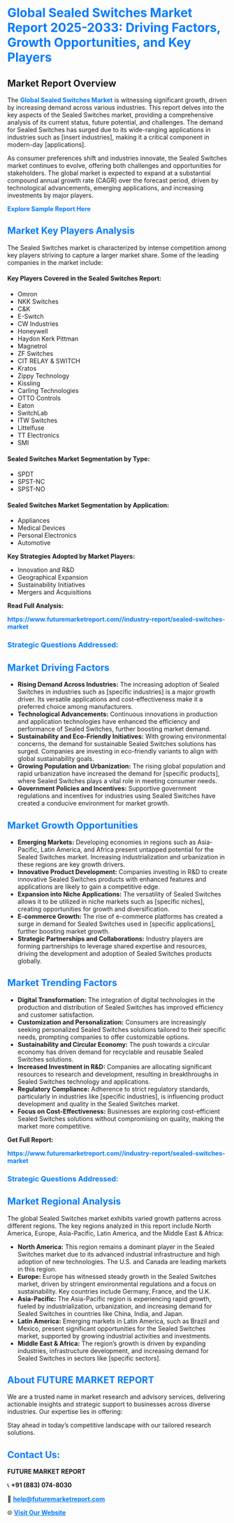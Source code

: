 <h1 style="color: #007BFF;">Global Sealed Switches Market Report 2025-2033: Driving Factors, Growth Opportunities, and Key Players</h1>

<section id="overview">
<h2>Market Report Overview</h2>
<p>The <a href="https://www.futuremarketreport.com//industry-report/sealed-switches-market" style="color: #007BFF; text-decoration: none;"><strong>Global Sealed Switches Market</strong></a> is witnessing significant growth, driven by increasing demand across various industries. This report delves into the key aspects of the Sealed Switches market, providing a comprehensive analysis of its current status, future potential, and challenges. The demand for Sealed Switches has surged due to its wide-ranging applications in industries such as [insert industries], making it a critical component in modern-day [applications].</p>
<p>As consumer preferences shift and industries innovate, the Sealed Switches market continues to evolve, offering both challenges and opportunities for stakeholders. The global market is expected to expand at a substantial compound annual growth rate (CAGR) over the forecast period, driven by technological advancements, emerging applications, and increasing investments by major players.</p>
</section>

<section id="overview">
<p><a href="https://www.futuremarketreport.com//request-sample/reportId=75082" style="color: #007BFF; text-decoration: none;"><strong>Explore Sample Report Here</strong></a></p>
</section>

<section id="key-players">
<h2 style="color: #007BFF;">Market Key Players Analysis</h2>
<p>The Sealed Switches market is characterized by intense competition among key players striving to capture a larger market share. Some of the leading companies in the market include:</p>
<h4>Key Players Covered in the Sealed Switches Report:</h4>
<ul><li>Omron</li><li>NKK Switches</li><li>C&amp;K</li><li>E-Switch</li><li>CW Industries</li><li>Honeywell</li><li>Haydon Kerk Pittman</li><li>Magnetrol</li><li>ZF Switches</li><li>CIT RELAY &amp; SWITCH</li><li>Kratos</li><li>Zippy Technology</li><li>Kissling</li><li>Carling Technologies</li><li>OTTO Controls</li><li>Eaton</li><li>SwitchLab</li><li>ITW Switches</li><li>Littelfuse</li><li>TT Electronics</li><li>SMI</li></ul>
<h4>Sealed Switches Market Segmentation by Type:</h4>
<ul><li>SPDT</li><li>SPST-NC</li><li>SPST-NO</li></ul>

<h4>Sealed Switches Market Segmentation by Application:</h4>
<ul><li>Appliances</li><li>Medical Devices</li><li>Personal Electronics</li><li>Automotive</li></ul>
<p><strong>Key Strategies Adopted by Market Players:</strong></p>
<ul>
<li>Innovation and R&D</li>
<li>Geographical Expansion</li>
<li>Sustainability Initiatives</li>
<li>Mergers and Acquisitions</li>
</ul>
</section>

<section>
<p><strong>Read Full Analysis: </strong></p><a href="https://www.futuremarketreport.com//industry-report/sealed-switches-market" style="color: #007BFF; text-decoration: none;"><strong>https://www.futuremarketreport.com//industry-report/sealed-switches-market</strong></a>
<h3 style="color: #007BFF;">Strategic Questions Addressed:</h3>
</section>

<section id="driving-factors">
<h2 style="color: #007BFF;">Market Driving Factors</h2>
<ul>
<li><strong>Rising Demand Across Industries:</strong> The increasing adoption of Sealed Switches in industries such as [specific industries] is a major growth driver. Its versatile applications and cost-effectiveness make it a preferred choice among manufacturers.</li>
<li><strong>Technological Advancements:</strong> Continuous innovations in production and application technologies have enhanced the efficiency and performance of Sealed Switches, further boosting market demand.</li>
<li><strong>Sustainability and Eco-Friendly Initiatives:</strong> With growing environmental concerns, the demand for sustainable Sealed Switches solutions has surged. Companies are investing in eco-friendly variants to align with global sustainability goals.</li>
<li><strong>Growing Population and Urbanization:</strong> The rising global population and rapid urbanization have increased the demand for [specific products], where Sealed Switches plays a vital role in meeting consumer needs.</li>
<li><strong>Government Policies and Incentives:</strong> Supportive government regulations and incentives for industries using Sealed Switches have created a conducive environment for market growth.</li>
</ul>
</section>

<section id="growth-opportunities">
<h2 style="color: #007BFF;">Market Growth Opportunities</h2>
<ul>
<li><strong>Emerging Markets:</strong> Developing economies in regions such as Asia-Pacific, Latin America, and Africa present untapped potential for the Sealed Switches market. Increasing industrialization and urbanization in these regions are key growth drivers.</li>
<li><strong>Innovative Product Development:</strong> Companies investing in R&D to create innovative Sealed Switches products with enhanced features and applications are likely to gain a competitive edge.</li>
<li><strong>Expansion into Niche Applications:</strong> The versatility of Sealed Switches allows it to be utilized in niche markets such as [specific niches], creating opportunities for growth and diversification.</li>
<li><strong>E-commerce Growth:</strong> The rise of e-commerce platforms has created a surge in demand for Sealed Switches used in [specific applications], further boosting market growth.</li>
<li><strong>Strategic Partnerships and Collaborations:</strong> Industry players are forming partnerships to leverage shared expertise and resources, driving the development and adoption of Sealed Switches products globally.</li>
</ul>
</section>

<section id="trending-factors">
<h2 style="color: #007BFF;">Market Trending Factors</h2>
<ul>
<li><strong>Digital Transformation:</strong> The integration of digital technologies in the production and distribution of Sealed Switches has improved efficiency and customer satisfaction.</li>
<li><strong>Customization and Personalization:</strong> Consumers are increasingly seeking personalized Sealed Switches solutions tailored to their specific needs, prompting companies to offer customizable options.</li>
<li><strong>Sustainability and Circular Economy:</strong> The push towards a circular economy has driven demand for recyclable and reusable Sealed Switches solutions.</li>
<li><strong>Increased Investment in R&D:</strong> Companies are allocating significant resources to research and development, resulting in breakthroughs in Sealed Switches technology and applications.</li>
<li><strong>Regulatory Compliance:</strong> Adherence to strict regulatory standards, particularly in industries like [specific industries], is influencing product development and quality in the Sealed Switches market.</li>
<li><strong>Focus on Cost-Effectiveness:</strong> Businesses are exploring cost-efficient Sealed Switches solutions without compromising on quality, making the market more competitive.</li>
</ul>
</section>

<section>
<p><strong>Get Full Report: </strong></p><a href="https://www.futuremarketreport.com//industry-report/sealed-switches-market" style="color: #007BFF; text-decoration: none;"><strong>https://www.futuremarketreport.com//industry-report/sealed-switches-market</strong></a>
<h3 style="color: #007BFF;">Strategic Questions Addressed:</h3>
</section>


<section id="regional-analysis">
<h2 style="color: #007BFF;">Market Regional Analysis</h2>
<p>The global Sealed Switches market exhibits varied growth patterns across different regions. The key regions analyzed in this report include North America, Europe, Asia-Pacific, Latin America, and the Middle East & Africa:</p>
<ul>
<li><strong>North America:</strong> This region remains a dominant player in the Sealed Switches market due to its advanced industrial infrastructure and high adoption of new technologies. The U.S. and Canada are leading markets in this region.</li>
<li><strong>Europe:</strong> Europe has witnessed steady growth in the Sealed Switches market, driven by stringent environmental regulations and a focus on sustainability. Key countries include Germany, France, and the U.K.</li>
<li><strong>Asia-Pacific:</strong> The Asia-Pacific region is experiencing rapid growth, fueled by industrialization, urbanization, and increasing demand for Sealed Switches in countries like China, India, and Japan.</li>
<li><strong>Latin America:</strong> Emerging markets in Latin America, such as Brazil and Mexico, present significant opportunities for the Sealed Switches market, supported by growing industrial activities and investments.</li>
<li><strong>Middle East & Africa:</strong> The region’s growth is driven by expanding industries, infrastructure development, and increasing demand for Sealed Switches in sectors like [specific sectors].</li>
</ul>
</section>

<footer>
<h2 style="color: #007BFF;">About FUTURE MARKET REPORT</h2>
<p>We are a trusted name in market research and advisory services, delivering actionable insights and strategic support to businesses across diverse industries. Our expertise lies in offering:</p>

<p>Stay ahead in today’s competitive landscape with our tailored research solutions.</p>

<h2 style="color: #007BFF;">Contact Us:</h2>
<p><strong>FUTURE MARKET REPORT</strong></p>
<p>📞 <strong>+91 (883) 074-8030</strong></p>
<p>📧 <strong><a href="mailto:help@futuremarketreport.com" style="color: #007BFF;">help@futuremarketreport.com</a></strong></p>
<p>🌐 <strong><a href="https://www.futuremarketreport.com/" style="color: #007BFF;">Visit Our Website</a></strong></p>
</footer>